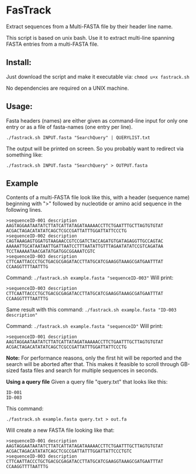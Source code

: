 # FasTrack
Extract sequences from a Multi-FASTA file by their header line name.

This script is based on unix bash. 
Use it to extract multi-line spanning FASTA entries from a multi-FASTA file.

## Install:
Just download the script and make it executable via:
`chmod u+x fastrack.sh`

No dependencies are required on a UNIX machine.

## Usage:
Fasta headers (names) are either given as command-line input for only one entry or as a file of fasta-names (one entry per line).

`./fastrack.sh INPUT.fasta "SearchQuery" | QUERYLIST.txt`

The output will be printed on screen. So you probably want to redirect via something like:

`./fastrack.sh INPUT.fasta "SearchQuery" > OUTPUT.fasta`

## Example
Contents of a multi-FASTA file look like this, with a header (sequence name) beginning with ">" followed by nucleotide or amino acid sequence in the following lines.

```
>sequenceID-001 description
AAGTAGGAATAATATCTTATCATTATAGATAAAAACCTTCTGAATTTGCTTAGTGTGTAT
ACGACTAGACATATATCAGCTCGCCGATTATTTGGATTATTCCCTG
>sequenceID-002 description
CAGTAAAGAGTGGATGTAAGAACCGTCCGATCTACCAGATGTGATAGAGGTTGCCAGTAC
AAAAATTGCATAATAATTGATTAATCCTTTAATATTGTTTAGAATATATCCGTCAGATAA
TCCTAAAAATAACGATATGATGGCGGAAATCGTC
>sequenceID-003 description
CTTCAATTACCCTGCTGACGCGAGATACCTTATGCATCGAAGGTAAAGCGATGAATTTAT
CCAAGGTTTTAATTTG
```

Command:
`./fastrack.sh example.fasta "sequenceID-003"`
Will print:
```
>sequenceID-003 description
CTTCAATTACCCTGCTGACGCGAGATACCTTATGCATCGAAGGTAAAGCGATGAATTTAT
CCAAGGTTTTAATTTG
```
Same result with this command:
`./fastrack.sh example.fasta "ID-003 description"`

Command:
`./fastrack.sh example.fasta "sequenceID"`
Will print:
```
>sequenceID-001 description
AAGTAGGAATAATATCTTATCATTATAGATAAAAACCTTCTGAATTTGCTTAGTGTGTAT
ACGACTAGACATATATCAGCTCGCCGATTATTTGGATTATTCCCTG
```
**Note:** For performance reasons, only the first hit will be reported and the search will be aborted after that.
This makes it feasible to scroll through GB-sized fasta files and search for multiple sequences in seconds.

**Using a query file**
Given a query file "query.txt" that looks like this:
```
ID-001
ID-003
```
This command:

`./fastrack.sh example.fasta query.txt > out.fa`

Will create a new FASTA file looking like that:

```
>sequenceID-001 description
AAGTAGGAATAATATCTTATCATTATAGATAAAAACCTTCTGAATTTGCTTAGTGTGTAT
ACGACTAGACATATATCAGCTCGCCGATTATTTGGATTATTCCCTGTC
>sequenceID-003 description
CTTCAATTACCCTGCTGACGCGAGATACCTTATGCATCGAAGGTAAAGCGATGAATTTAT
CCAAGGTTTTAATTTG
```




